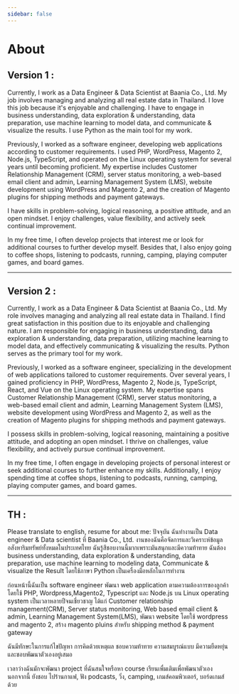 ```yaml
---
sidebar: false
---
```

# About
## Version 1 :
Currently, I work as a Data Engineer & Data Scientist at Baania Co., Ltd. My job involves managing and analyzing all real estate data in Thailand. I love this job because it's enjoyable and challenging. I have to engage in business understanding, data exploration & understanding, data preparation, use machine learning to model data, and communicate & visualize the results. I use Python as the main tool for my work.

Previously, I worked as a software engineer, developing web applications according to customer requirements. I used PHP, WordPress, Magento 2, Node.js, TypeScript, and operated on the Linux operating system for several years until becoming proficient. My expertise includes Customer Relationship Management (CRM), server status monitoring, a web-based email client and admin, Learning Management System (LMS), website development using WordPress and Magento 2, and the creation of Magento plugins for shipping methods and payment gateways.

I have skills in problem-solving, logical reasoning, a positive attitude, and an open mindset. I enjoy challenges, value flexibility, and actively seek continual improvement.

In my free time, I often develop projects that interest me or look for additional courses to further develop myself. Besides that, I also enjoy going to coffee shops, listening to podcasts, running, camping, playing computer games, and board games.

--------------------------------------------------------

## Version 2 :

Currently, I work as a Data Engineer & Data Scientist at Baania Co., Ltd. My role involves managing and analyzing all real estate data in Thailand. I find great satisfaction in this position due to its enjoyable and challenging nature. I am responsible for engaging in business understanding, data exploration & understanding, data preparation, utilizing machine learning to model data, and effectively communicating & visualizing the results. Python serves as the primary tool for my work.

Previously, I worked as a software engineer, specializing in the development of web applications tailored to customer requirements. Over several years, I gained proficiency in PHP, WordPress, Magento 2, Node.js, TypeScript, React, and Vue on the Linux operating system. My expertise spans Customer Relationship Management (CRM), server status monitoring, a web-based email client and admin, Learning Management System (LMS), website development using WordPress and Magento 2, as well as the creation of Magento plugins for shipping methods and payment gateways.

I possess skills in problem-solving, logical reasoning, maintaining a positive attitude, and adopting an open mindset. I thrive on challenges, value flexibility, and actively pursue continual improvement.

In my free time, I often engage in developing projects of personal interest or seek additional courses to further enhance my skills. Additionally, I enjoy spending time at coffee shops, listening to podcasts, running, camping, playing computer games, and board games.


--------------------------------------------------------
## TH : 
Please translate to english, resume for about me:
ปัจจุบัน ฉันทำงานเป็น Data engineer & Data scientist ที่ Baania Co., Ltd. งานของฉันคือจัดการและวิเคราะห์ข้อมูลอสังหาริมทรัพย์ทั้งหมดในประเทศไทย ฉันรู้สึชอบงานนี้มากเพราะมันสนุกและมีความท้าทาย ฉันต้อง business understanding, data exploration & understanding, data preparation, use machine learning to modeling data, Communicate & visualize the Result ไดยใช้ภาษา Python เป็นเครื่องมือหลักในการทำงาน

ก่อนหน้านี้ฉันเป็น software engineer พัฒนา web application ตามความต้องการของลูกค้า โดยใช้ PHP, Wordpress,Magento2, Typescript และ Node.js บน Linux operating system เป็นเวลาหลายปีจนเชี่ยวชาญ ได้แก่ Customer relationship management(CRM), Server status monitoring, Web based email client & admin, Learning Management System(LMS), พัฒนา website โดยใช้ wordpress and magento 2, สร้าง magento pluins สำหรับ shipping method & payment gateway

ฉันมีทักษะในการแก้ไขปัญหา การคิดด้วยเหตุผล ชอบความท้าทาย ความสมบูรณ์แบบ มีความยืดหยุ่น และชอบพัฒนาตัวเองอยู่เสมอ

เวลาว่างฉันมักจะพัฒนา project ที่ฉันสนใจหรือหา course เรียนเพื่มเติมเพื่อพัฒนาตัวเอง นอกจากนี้ ยังชอบ ไปร้านกาแฟ, ฟัง podcasts, วิ่ง, camping, เกมส์คอมพิวเตอร์, บอร์ดเกมส์ ด้วย
